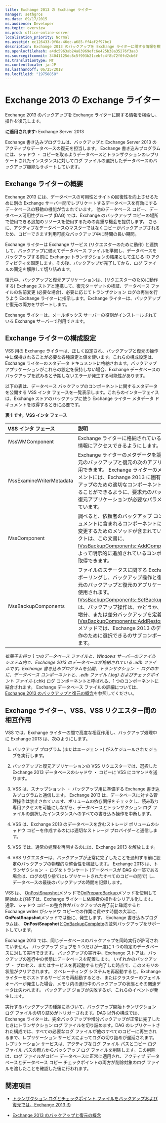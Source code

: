 ```yaml
---
title: Exchange 2013 の Exchange ライター
manager: sethgros
ms.date: 09/17/2015
ms.audience: Developer
ms.topic: overview
ms.prod: office-online-server
localization_priority: Normal
ms.assetid: ec126433-9f0a-46ec-a685-ff4af2f97bc1
description: Exchange 2013 のバックアップを Exchange ライターに関する情報を検索し、操作を復元します。
ms.openlocfilehash: a4dc5963ab24a83969efc6e425b38a35276f3aa3
ms.sourcegitcommit: 34041125dc8c5f993b21cebfc4f8b72f0fd2cb6f
ms.translationtype: MT
ms.contentlocale: ja-JP
ms.lasthandoff: 06/25/2018
ms.locfileid: "19758858"
---
```

# <a name="exchange-writer-in-exchange-2013"></a>Exchange 2013 の Exchange ライター

Exchange 2013 のバックアップを Exchange ライターに関する情報を検索し、操作を復元します。 
  
**に適用されます:** Exchange Server 2013 
  
Exchange 書き込みプログラムは、バックアップと Exchange Server 2013 のアクティブなデータベースの復元を担当します。 Exchange 書き込みプログラムには、シャドウ ・ コピーを取るようデータベースとトランザクションのレプリケートされたインスタンスに対してログ ファイルの選択したデータベースのバックアップ機能もサポートしています。 
  
## <a name="overview-of-the-exchange-writer"></a>Exchange ライターの概要
<a name="bk_Overview"> </a>

Exchange 2013 には、データベースの可用性とサイトの回復性を向上させるために別の Exchange サーバー間でレプリケートするデータベースを有効にするデータベースの移動の機能が含まれています。 他のデータベース コピー、データベース可用性グループ (DAG) では、Exchange のバックアップ コピーの場所で使用できる追加のリソースを使用するための貴重な機会を提供します。 さらに、アクティブなデータベースのマスターではなくコピーがバックアップされるため、コピーできます利用可能なバックアップ中に時間の長い期間。 
  
Exchange ライターは Exchange サービス (リクエスターのために動作) と連携して、バックアップに備えてデータベース ファイルを準備し、データベースをバックアップする前に Exchange トランザクションの結果として生じる IO アクティビティを固定します。その後、バックアップが完了してから、ログ ファイルの固定を解除して切り詰めます。
  
復元中、バックアップと復元アプリケーションは、(リクエスターのために動作する) Exchange ストアと連携して、復元ターゲットの検証、データベース ファイルの名前変更 (必要な場合)、必要に応じてトランザクション ログの再生を行うよう Exchange ライターに指示します。Exchange ライターは、バックアップと復元の両方をサポートします。
  
Exchange ライターは、メールボックス サーバーの役割がインストールされている Exchange サーバーで利用できます。  
  
## <a name="exchange-writer-configuration-settings"></a>Exchange ライターの構成設定 
<a name="bk_ExchangeWriterConfig"> </a>

VSS 用の Exchange ライターは、正しく設定され、バックアップと復元の操作中に保持されることが必要な各種設定と値を使います。これらの構成設定は、Exchange ライターのメタデータ ドキュメントに格納されます。バックアップ アプリケーションがこれらの設定を保持しない場合、Exchange データベースのバックアップを試みると予期しないエラーが発生する可能性があります。  
  
以下の表は、データベース バックアップのコンポーネントに関するメタデータを公開する VSS インタ フェースを一覧表示します。これらのインターフェイスは、Exchange ストアのバックアップに使う Exchange ライター メタデータ ドキュメントを取得するときに必要です。
  
**表 1 です。VSS インタ フェース**

|**VSS インタ フェース**|**説明**|
|:-----|:-----|
|IVssWMComponent  <br/> |Exchange ライターに格納されているコンポーネント情報にアクセスできるようにします。  <br/> |
|IVssExamineWriterMetadata  <br/> |Exchange ライターのメタデータを調べるには、要求元のバックアップと復元の次のアプリケーションを使用できます。 Exchange ライターのメタデータ ドキュメントには、Exchange 2013 に固有の値およびバックアップのための適切なコンポーネントを正しく指定することができるように、要求元のバックアップおよび復元アプリケーションが必要なパラメーターが含まれています。  <br/> |
|IVssComponent  <br/> |調べると、依頼者のバックアップ コンポーネント ドキュメントに含まれるコンポーネントについての情報を変更するためのメソッドが含まれています。 オブジェクトは、この文書に、 [IVssBackupComponents::AddComponent](http://msdn.microsoft.com/en-us/library/windows/desktop/aa382646%28v=vs.85%29.aspx)メソッドによって明示的に追加されているコンポーネントにのみ取得できます。  <br/> |
|IVssBackupComponents  <br/> |ファイルのステータスに関する Exchange ライターをポーリングし、バックアップ操作と復元操作は、要求元のバックアップと復元のアプリケーションによって使用されます。 [IVssBackupComponents::SetBackupState](http://msdn.microsoft.com/en-us/library/windows/desktop/aa382833%28v=vs.85%29.aspx)メソッドでは、バックアップ操作は、かどうか、フル ・ コピー、増分、または差分バックアップを定義します。 [IVssBackupComponents::AddRestoreSubcomponent](http://msdn.microsoft.com/en-us/library/windows/desktop/aa382649%28v=vs.85%29.aspx)メソッドでは、Exchange 2013 のデータベース復元操作のために選択できるのサブコンポーネントを定義します。  <br/> |
   
*拡張子を持つ 1 つのデータベース ファイルと、Windows サーバーのファイル システム内で、Exchange 2013 のデータベースが格納されている .edb ファイルです。Exchange 書き込みプログラムを公開、*トランザクション ・ ログの中に、データベース コンポーネントと、.edb ファイル (*.log) およびチェックポイント ファイル (*.chk) ログ コンポーネントと呼ばれる、1 つのコンポーネントに結合されます。 Exchange データベース ファイルの詳細については、 [Exchange 2013 のバックアップと復元の概念](backup-and-restore-concepts-for-exchange-2013.md)を参照してください。
  
## <a name="interactions-between-the-exchange-writer-vss-and-vss-requesters"></a>Exchange ライター、VSS、VSS リクエスター間の相互作用
<a name="bk_interactions"> </a>

VSS では、Exchange ライターの間で高度な相互作用し、バックアップ処理中に Exchange 2013 は、次のようにします。
  
1. バックアップ プログラム (またはエージェント) がスケジュールされたジョブを実行します。 
    
2. バックアップと復元アプリケーションの VSS リクエスターでは、選択した Exchange 2013 データベースのシャドウ ・ コピーに VSS にコマンドを送ります。 
    
3. VSS は、スナップショット ・ バックアップ用に準備する Exchange 書き込みプログラムと通信します。 Exchange 2013 は、データベースに対する管理操作は禁止されています、ボリュームの依存関係をチェックし、読み取り専用アクセスを可能にしながら、データベースとトランザクション ログ ファイルの選択したインスタンスへのすべての書き込み操作を中断します。 
    
4. VSS は、Exchange 2013 のデータベースを含むストレージ ボリュームのシャドウ コピーを作成するのには適切なストレージ プロバイダーと通信します。 
    
5. VSS では、通常の処理を再開するのには、Exchange 2013 を解放します。 
    
6. VSS リクエスターは、バックアップが正常に完了したことを通知する前に設定のバックアップの物理的な整合性を検証します。 Exchange 2013 は、トランザクション ・ ログをトランケート (データベースが DAG の一部である場合は、ログの切り捨てはレプリケートされたすべてのコピーの間で) し、データベースの最後のバックアップの時間を記録します。
    
VSS は、 [OnPostSnapshot](http://msdn.microsoft.com/en-us/library/windows/desktop/aa381568%28v=vs.85%29.aspx)メソッドで[OnPrepareBackup](http://msdn.microsoft.com/en-us/library/windows/desktop/aa381571%28v=vs.85%29.aspx)メソッドを使用して開始および終了は、Exchange ライターに依頼者の操作をシリアル化します。 通常、シャドウ コピーの整合性がバックアップの完了前に確認すると Exchange writer がシャドウ コピーでの作業に費やす時間の大半に、 **OnPostSnapshot**メソッドでは後に、発生します。 Exchange 書き込みプログラムは、 **OnPostSnapshot**と[OnBackupComplete](http://msdn.microsoft.com/en-us/library/windows/desktop/aa381557%28v=vs.85%29.aspx)の並列バックアップをサポートしています。
  
Exchange 2013 では、同じデータベースのバックアップを同時実行が許可されていません。 バックアップ ジョブを 1 つだけが一度に 1 つの特定のデータベースに対して実行できます。 バックアップの実行中、Exchange ストアは、バックアップの進行中の状態にデータベースを配置します。 いずれかのバックアップ ・ プロセス、またはサービスを再起動すると完了した時点で、このメモリの状態がクリアされます。 オペレーティング システムを再起動すると、Exchange ライターをホストするサービスを再起動するとき、またはクラスターのフェイル オーバーが発生した場合、メモリ内の進行中のバックアップの状態とその関連データは失われます。 バックアップ ジョブが失敗するが、これらのイベントが発生します。
  
実行するバックアップの種類に基づいて、バックアップ開始トランザクション ログ ファイルの切り詰めがトリガーされます。DAG 以外の構成では、Exchange ライターは、完全バックアップや増分バックアップが正常に完了したときにトランザクション ログ ファイルを切り詰めます。DAG のレプリケートされた構成では、すべての必要なログ ファイルが他のすべてのコピーに再生されるまで、レプリケーション サービスによってログの切り詰めが遅延されます。レプリケーション サービスは、アクティブなログ ファイル パスとコピー ログ ファイル パスの両方からバックアップ ログ ファイルを削除します。この削除は、ログ ファイルがコピー データベースに正常に適用され、アクティブ データベースとデータベース コピー チェックポイントの両方が削除対象のログ ファイルを渡したことを確認した後に行われます。
  
## <a name="see-also"></a>関連項目

- [トランザクション ログとチェックポイント ファイルをバックアップおよび復元では、Exchange 2013 の](transaction-logs-and-checkpoint-files-for-backup-and-restore-in-exchange.md)
    
- [Exchange 2013 のバックアップと復元の概念](backup-and-restore-concepts-for-exchange-2013.md)
    

